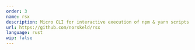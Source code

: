 ```yaml
---
order: 3
name: rsx
description: Micro CLI for interactive execution of npm & yarn scripts
url: https://github.com/norskeld/rsx
language: rust
wip: false
---
```

